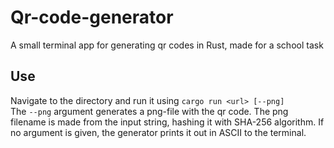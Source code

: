 # Qr-code-generator
A small terminal app for generating qr codes in Rust, made for a school task

## Use
Navigate to the directory and run it using `cargo run <url> [--png]`  
The `--png` argument generates a png-file with the qr code. The png filename is made from the input string, hashing it with SHA-256 algorithm. If no argument is given, the generator prints it out in ASCII to the terminal.
